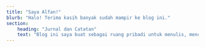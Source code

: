 ```yaml
---
title: "Saya Alfan!"
blurb: "Halo! Terima kasih banyak sudah mampir ke blog ini."
section:
    heading: "Jurnal dan Catatan"
    text: "Blog ini saya buat sebagai ruang pribadi untuk menulis, mencatat, dan merekam perjalanan saya dalam belajar dan menyelami dunia yang saya sukai: dunia kreatif dan teknologi. Saya adalah seorang Fulltime Freelance Desainer Grafis yang juga tertarik untuk memperluas cakupan ke dunia web, khususnya pengembangan dengan pendekatan no-code dan low-code. Rasanya seperti membuka pintu baru ke dunia yang selama ini hanya saya lihat dari kejauhan. Pelan-pelan, saya mulai belajar—mencoba berbagai tools, memahami alur kerja, dan tentu saja, banyak melakukan kesalahan. Blog ini berisi catatan, pengalaman, dan sedikit banyak keluh kesah yang saya alami selama belajar. Selain sebagai dokumentasi pribadi, saya berharap tulisan-tulisan ini bisa menjadi referensi, pengingat, atau bahkan penyemangat untuk kalian yang mungkin sedang berada di fase yang sama."
---
```

